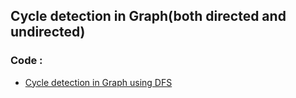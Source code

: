 ## Cycle detection in Graph(both directed and undirected)
### Code :
<ul>
  <li><a href="https://github.com/Grogu22/DAA-code/tree/main/Cycle%20Detection%20in%20Graph/DFS">Cycle detection in Graph using DFS</a></li>
</ul>
